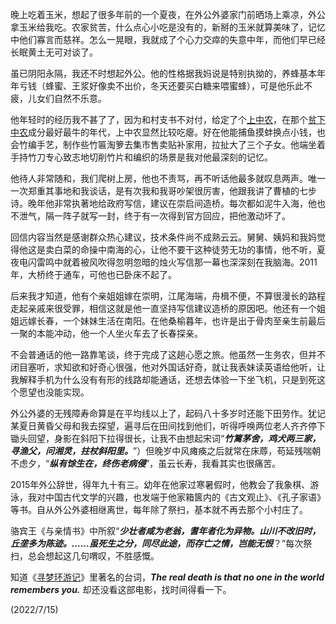 晚上吃着玉米，想起了很多年前的一个夏夜，在外公外婆家门前晒场上乘凉，外公拿玉米给我吃。农家贫苦，什么点心小吃是没有的，新掰的玉米就算美味了，记忆中他们寡言而慈祥。怎么一晃眼，我就成了个心力交瘁的失意中年，而他们早已经长眠黄土无可对谈了。

虽已阴阳永隔，我还不时想起外公。他的性格据我妈说是特别执拗的，养蜂基本年年亏钱（蜂蜜、王浆好像卖不出价，冬天还要买白糖来喂蜜蜂），可是他乐此不疲，儿女们自然不乐意。

他年轻时的经历我不甚了了，因为和村支书不对付，给定了个[上中农](https://baike.baidu.com/item/%E4%B8%8A%E4%B8%AD%E5%86%9C/1137717?fr=ge_ala)，在那个[贫下中农](https://baike.baidu.com/item/%E8%B4%AB%E4%B8%8B%E4%B8%AD%E5%86%9C?fromModule=lemma_search-box)成分最好最牛的年代，上中农显然比较吃瘪。好在他能捕鱼摸蚌换点小钱，也会竹编手艺，制作些竹匾淘箩去集市售卖贴补家用，拉扯大了三个子女。他端坐着手持竹刀专心致志地切削竹片和编织的场景是我对他最深刻的记忆。

他待人非常随和，我们爬树上房，他也不责骂，再不听话他最多就叹息两声。唯一一次郑重其事地和我谈话，是有次我和我哥吵架很厉害，他跟我讲了曹植的七步诗。晚年他非常执著地给政府写信，建议在崇启间造桥。每次都如泥牛入海，他也不泄气，隔一阵子就写一封，终于有一次得到官方回应，把他激动坏了。

回信内容当然是感谢群众热心建议，技术条件尚不成熟云云。舅舅、姨妈和我妈觉得他这是卖白菜的命操中南海的心，让他不要干这种徒劳无功的事情，他不听，夏夜电闪雷鸣中就着被风吹得忽明忽暗的烛火写信那一幕也深深刻在我脑海。2011年，大桥终于通车，可他也已卧床不起了。

后来我才知道，他有个亲姐姐嫁在崇明，江尾海端，舟楫不便，不算很漫长的路程走起亲戚来很受罪，相信这就是他一直坚持写信建议造桥的原因吧。他还有一个姐姐远嫁长春，一个妹妹生活在南阳。在他桑榆暮年，也许是出于骨肉至亲生前最后一聚的本能冲动，他一个人坐火车去了长春探亲。

不会普通话的他一路靠笔谈，终于完成了这趟心愿之旅。他虽然一生务农，但并不闭目塞听，求知欲和好奇心很强，他对外国话好奇，就让我表妹读英语给他听，让我解释手机为什么没有有形的线路却能通话，还想去体验一下坐飞机，只是到死这个愿望也没能实现。

外公外婆的无残障寿命算是在平均线以上了，起码八十多岁时还能下田劳作。犹记某夏日黄昏父母和我去探望，遍寻后在田间找到他们，听得呼唤两位老人齐齐停下锄头回望，身影在斜阳下拉得很长，让我不由想起宋词“***竹篱茅舍，鸡犬两三家，寻渔父，问湘灵，拄杖斜阳里。***”）但晚岁中风瘫痪之后就常在床蓐，苟延残喘朝不虑夕，“_**纵有馀生在，终伤老病侵**_”，虽云长寿，我看其实也很痛苦。

2015年外公辞世，得年九十有三。幼年在他家过寒暑假时，他教会了我象棋、游泳，我对中国古代文学的兴趣，也发端于他家箱篋内的《古文观止》、《孔子家语》等书。自从外公外婆相继离世，每年除了祭扫，基本就不再去那个小村庄了。

骆宾王《与亲情书》中所叙“**_少壮者咸为老翁，耆年者化为异物。山川不改旧时，丘垄多为陈迹。……虽死生之分，同尽此途，而存亡之情，岂能无恨_**？”每次祭扫，总会想起这几句喟叹，不胜感慨。

知道《[寻梦环游记](https://baike.baidu.com/item/%E5%AF%BB%E6%A2%A6%E7%8E%AF%E6%B8%B8%E8%AE%B0/20483318?fr=ge_ala)》里著名的台词，_**The real death is that no one in the world remembers you.**_ 却还没看这部电影，找时间得看一下。

 (2022/7/15)